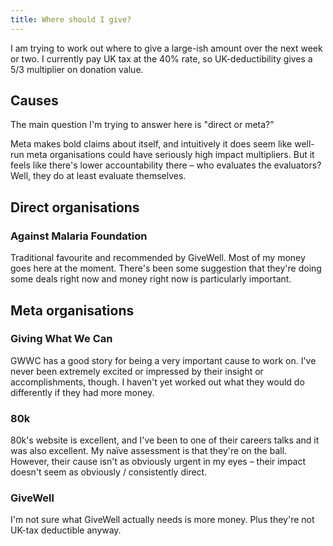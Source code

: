 ```yaml
---
title: Where should I give?
---
```

I am trying to work out where to give a large-ish amount over the next 
week or two. I currently pay UK tax at the 40% rate, so UK-deductibility 
gives a 5/3 multiplier on donation value.

## Causes

The main question I'm trying to answer here is "direct or meta?"

Meta makes bold claims about itself, and intuitively it does seem like 
well-run meta organisations could have seriously high impact 
multipliers. But it feels like there's lower accountability there – who 
evaluates the evaluators? Well, they do at least evaluate themselves.

## Direct organisations

### Against Malaria Foundation

Traditional favourite and recommended by GiveWell. Most of my money goes 
here at the moment. There's been some suggestion that they're doing some 
deals right now and money right now is particularly important.

## Meta organisations

### Giving What We Can

GWWC has a good story for being a very important cause to work on. I've 
never been extremely excited or impressed by their insight or 
accomplishments, though. I haven't yet worked out what they would do 
differently if they had more money.

### 80k

80k's website is excellent, and I've been to one of their careers talks 
and it was also excellent. My naïve assessment is that they're on the 
ball. However, their cause isn't as obviously urgent in my eyes – their 
impact doesn't seem as obviously / consistently direct.

### GiveWell

I'm not sure what GiveWell actually needs is more money. Plus they're 
not UK-tax deductible anyway.
